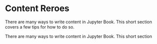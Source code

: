 Content Reroes
=======================

There are many ways to write content in Jupyter Book. This short section
covers a few tips for how to do so.


There are many ways to write content in Jupyter Book. This short section
